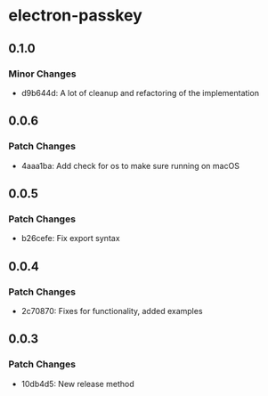 # electron-passkey

## 0.1.0

### Minor Changes

- d9b644d: A lot of cleanup and refactoring of the implementation

## 0.0.6

### Patch Changes

- 4aaa1ba: Add check for os to make sure running on macOS

## 0.0.5

### Patch Changes

- b26cefe: Fix export syntax

## 0.0.4

### Patch Changes

- 2c70870: Fixes for functionality, added examples

## 0.0.3

### Patch Changes

- 10db4d5: New release method
